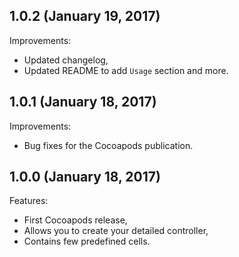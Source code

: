## 1.0.2 (January 19, 2017)

Improvements:

- Updated changelog,
- Updated README to add `Usage` section and more.


## 1.0.1 (January 18, 2017)

Improvements:

- Bug fixes for the Cocoapods publication.


## 1.0.0 (January 18, 2017)

Features:

- First Cocoapods release,
- Allows you to create your detailed controller,
- Contains few predefined cells.
